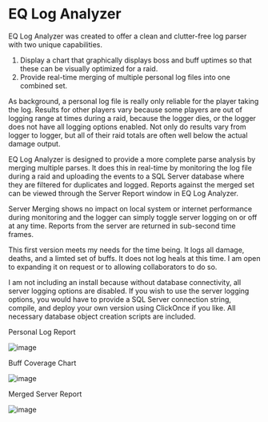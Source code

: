 # EQ Log Analyzer
EQ Log Analyzer was created to offer a clean and clutter-free log parser with two unique capabilities.

1.	Display a chart that graphically displays boss and buff uptimes so that these can be visually optimized for a raid.
2.	Provide real-time merging of multiple personal log files into one combined set.

As background, a personal log file is really only reliable for the player taking the log. Results for other players vary because some players are out of logging range at times during a raid, because the logger dies, or the logger does not have all logging options enabled. Not only do results vary from logger to logger, but all of their raid totals are often well below the actual damage output.

EQ Log Analyzer is designed to provide a more complete parse analysis by merging multiple parses. It does this in real-time by monitoring the log file during a raid and uploading the events to a SQL Server database where they are filtered for duplicates and logged. Reports against the merged set can be viewed through the Server Report window in EQ Log Analyzer.

Server Merging shows no impact on local system or internet performance during monitoring and the logger can simply toggle server logging on or off at any time. Reports from the server are returned in sub-second time frames.

This first version meets my needs for the time being. It logs all damage, deaths, and a limted set of buffs. It does not log heals at this time. I am open to expanding it on request or to allowing collaborators to do so.

I am not including an install because without database connectivity, all server logging options are disabled. If you wish to use the server logging options, you would have to provide a SQL Server connection string, compile, and deploy your own version using ClickOnce if you like. All necessary database object creation scripts are included.

Personal Log Report
 
 ![image](https://user-images.githubusercontent.com/120231132/206827000-59970be9-b94c-4805-b334-c646d0e7f1b9.png)

Buff Coverage Chart

![image](https://user-images.githubusercontent.com/120231132/206827008-7a492bdb-beda-4c69-a75c-c44978863f4e.png)
 
Merged Server Report
 
 ![image](https://user-images.githubusercontent.com/120231132/206827013-9091d1e0-7b03-472c-bebe-18c58355bf0f.png)

